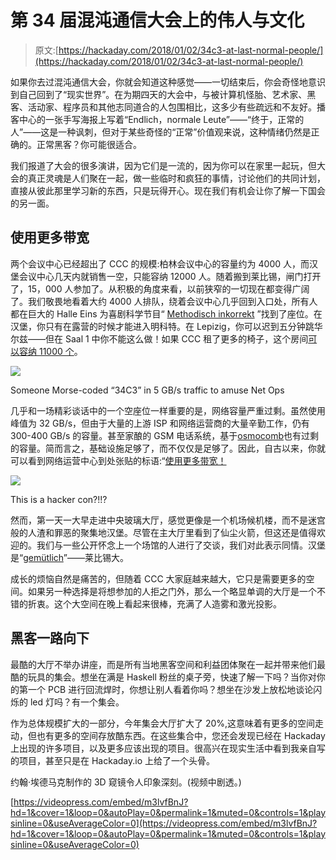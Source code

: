 # 第 34 届混沌通信大会上的伟人与文化

> 原文:[https://hackaday.com/2018/01/02/34c3-at-last-normal-people/](https://hackaday.com/2018/01/02/34c3-at-last-normal-people/)

如果你去过混沌通信大会，你就会知道这种感觉——一切结束后，你会奇怪地意识到自己回到了“现实世界”。在为期四天的大会中，与被计算机怪胎、艺术家、黑客、活动家、程序员和其他志同道合的人包围相比，这多少有些疏远和不友好。播客中心的一张手写海报上写着“Endlich，normale Leute”——“终于，正常的人”——这是一种讽刺，但对于某些奇怪的“正常”价值观来说，这种情绪仍然是正确的。正常黑客？你可能很适合。

我们报道了大会的很多演讲，因为它们是一流的，因为你可以在家里一起玩，但大会的真正灵魂是人们聚在一起，做一些临时和疯狂的事情，讨论他们的共同计划，直接从彼此那里学习新的东西，只是玩得开心。现在我们有机会让你了解一下国会的另一面。

## 使用更多带宽

两个会议中心已经超出了 CCC 的规模:柏林会议中心的容量约为 4000 人，而汉堡会议中心几天内就销售一空，只能容纳 12000 人。随着搬到莱比锡，闸门打开了，15，000 人参加了。从积极的角度来看，以前狭窄的一切现在都变得广阔了。我们敬畏地看着大约 4000 人排队，绕着会议中心几乎回到入口处，所有人都在巨大的 Halle Eins 为喜剧科学节目“ [Methodisch inkorrekt](http://minkorrekt.de/) ”找到了座位。在汉堡，你只有在露营的时候才能进入明科特。在 Lepizig，你可以迟到五分钟跳华尔兹——但在 Saal 1 中你不能这么做！如果 CCC 租了更多的椅子，这个房间[可以容纳 11000 个](http://www.leipziger-messe.de/unternehmen/messegelaende/messehallen/Details-Halle-1/)。

[![](../Images/a6e7be42d2f3ffede0720aa7bd029ddc.png)](https://hackaday.com/wp-content/uploads/2018/01/dsp3wqax0aqscl2.jpg)

Someone Morse-coded “34C3” in 5 GB/s traffic to amuse Net Ops

几乎和一场精彩谈话中的一个空座位一样重要的是，网络容量严重过剩。虽然使用峰值为 32 GB/s，但由于大量的上游 ISP 和网络运营商的大量辛勤工作，仍有 300-400 GB/s 的容量。甚至家酿的 GSM 电话系统，基于[osmocomb](http://osmocom.org/projects/baseband)也有过剩的容量。简而言之，基础设施足够了，而不仅仅是足够了。因此，自古以来，你就可以看到网络运营中心到处张贴的标语:“[使用更多带宽！](https://events.ccc.de/2005/12/28/use-more-bandwith/)

[![](../Images/5c6efb9645d29f7802a8a8e0bf0eb31e.png)](https://hackaday.com/wp-content/uploads/2018/01/dscf0433.jpg)

This is a hacker con?!!?

然而，第一天一大早走进中央玻璃大厅，感觉更像是一个机场候机楼，而不是迷宫般的人渣和罪恶的聚集地汉堡。尽管在主大厅里看到了仙尘火箭，但这还是值得欢迎的。我们与一些公开怀念上一个场馆的人进行了交谈，我们对此表示同情。汉堡是“[gemütlich](https://en.wikipedia.org/wiki/Gem%C3%BCtlichkeit)”——莱比锡大。

成长的烦恼自然是痛苦的，但随着 CCC 大家庭越来越大，它只是需要更多的空间。如果另一种选择是将想参加的人拒之门外，那么一个略显单调的大厅是一个不错的折衷。这个大空间在晚上看起来很棒，充满了人造雾和激光投影。

## 黑客一路向下

最酷的大厅不举办讲座，而是所有当地黑客空间和利益团体聚在一起并带来他们最酷的玩具的集会。想坐在满是 Haskell 粉丝的桌子旁，快速了解一下吗？当你对你的第一个 PCB 进行回流焊时，你想让别人看着你吗？想坐在沙发上放松地谈论闪烁的 led 灯吗？有一个集会。

作为总体规模扩大的一部分，今年集会大厅扩大了 20%,这意味着有更多的空间走动，但也有更多的空间存放酷东西。在这些集合中，您还会发现已经在 Hackaday 上出现的许多项目，以及更多应该出现的项目。很高兴在现实生活中看到我亲自写的项目，甚至只是在 Hackaday.io 上给了一个头骨。

约翰·埃德马克制作的 3D 窥镜令人印象深刻。(视频中剧透。)

[https://videopress.com/embed/m3lvfBnJ?hd=1&cover=1&loop=0&autoPlay=0&permalink=1&muted=0&controls=1&playsinline=0&useAverageColor=0](https://videopress.com/embed/m3lvfBnJ?hd=1&cover=1&loop=0&autoPlay=0&permalink=1&muted=0&controls=1&playsinline=0&useAverageColor=0)